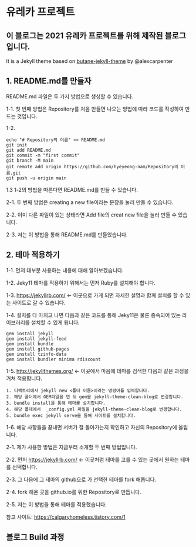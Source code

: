 # 유레카 프로젝트
## 이 블로그는 2021 유레카 프로젝트를 위해 제작된 블로그입니다.
It is a Jekyll theme based on [butane-jekyll-theme](https://github.com/alexcarpenter/butane-jekyll-theme) by @alexcarpenter

## 1. README.md를 만들자
README.md 파일은 두 가지 방법으로 생성할 수 있습니다.

1-1. 첫 번째 방법은 Repository를 처음 만들면 나오는 방법에 따라 코드를 작성하여 만드는 것입니다.

1-2. 
```
echo "# Repository의 이름" >> README.md
git init
git add README.md
git commit -m "first commit"
git branch -M main
git remote add origin https://github.com/hyeyeong-nam/Repository의 이름.git
git push -u origin main
```

1.3 1-2의 방법을 따른다면 README.md를 만들 수 있습니다.

2-1. 두 번째 방법은 creating a new file이라는 문장을 눌러 만들 수 있습니다.

2-2. 이미 다른 파일이 있는 상태라면 Add file의 creat new file을 눌러 만들 수 있습니다.

2-3. 저는 이 방법을 통해 README.md를 만들었습니다.

## 2. 테마 적용하기

1-1. 먼저 대부분 사용하는 내용에 대해 알아보겠습니다.

1-2. Jeky11 테마를 적용하기 위해서는 먼저 Ruby를 설치해야 합니다. 

1-3. https://jekyllrb.com/ <- 이곳으로 가게 되면 자세한 설명과 함께 설치를 할 수 있는 사이트로 갈 수 있습니다.

1-4. 설치를 다 마치고 나면 다음과 같은 코드를 통해 Jeky11은 물론 종속되어 있는 라이브러리를 설치할 수 있게 됩니다.
```
gem install jekyll
gem install jekyll-feed
gem install bundle
gem install github-pages
gem install tzinfo-data
gem install bundler minima rdiscount
```

1-5.  http://jekyllthemes.org/ <- 이곳에서 마음에 테마를 검색한 다음과 같은 과정을 거쳐 적용합니다.
```
1. 디렉토리에서 jekyll new <폴더 이름>이라는 명령어를 입력합니다.
2. 해당 폴더에서 GEM파일을 연 뒤 gem을 jekyll-theme-clean-blog로 변경합니다.
3. bundle install을 통해 테마를 설치합니다.
4. 해당 폴데에서  _config.yml 파일을 jekyll-theme-clean-blog로 변경합니다.
5. bundle exec jekyll serve을 통해 사이트를 설치합니다.
```

1-6. 해당 사항들을 끝내면 서버가 잘 돌아가는지 확인하고 자신의 Repository에 올립니다.

2-1. 제가 사용한 방법은 지금부터 소개할 두 번째 방법입니다.

2-2. 먼저 https://jekyllrb.com/ <- 이곳처럼 테마를 고를 수 있는 곳에서 원하는 테마를 선택합니다.

2-3. 그 다음에 그 테마의 github으로 가 선택한 테마를 fork 해옵니다.

2-4. fork 해온 곳을 github.io를 위한 Repository로 만듭니다.

2-5. 저는 이 방법을 통해 테마를 적용했습니다.

참고 사이트: https://calgaryhomeless.tistory.com/1

## 블로그 Build 과정

